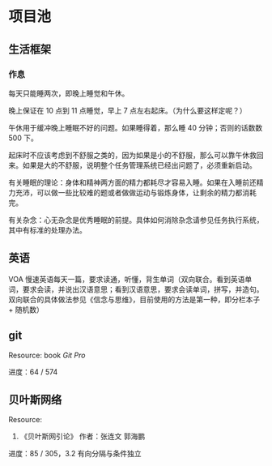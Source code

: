 # 项目池

## 生活框架

### 作息

每天只能睡两次，即晚上睡觉和午休。

晚上保证在 10 点到 11 点睡觉，早上 7 点左右起床。（为什么要这样定呢？）

午休用于缓冲晚上睡眠不好的问题。如果睡得着，那么睡 40 分钟；否则的话数数 500 下。

起床时不应该考虑到不舒服之类的，因为如果是小的不舒服，那么可以靠午休救回来。如果是大的不舒服，说明整个任务管理系统已经出问题了，必须重新启动。

有关睡眠的理论：身体和精神两方面的精力都耗尽才容易入睡。如果在入睡前还精力充沛，可以做一些比较难的题或者做做运动与锻炼身体，让剩余的精力都消耗完。

有关杂念：心无杂念是优秀睡眠的前提。具体如何消除杂念请参见任务执行系统，其中有标准的处理办法。

## 英语

VOA 慢速英语每天一篇，要求读通，听懂，背生单词（双向联合。看到英语单词，要求会读，并说出汉语意思；看到汉语意思，要求会读单词，拼写，并造句。双向联合的具体做法参见《信念与思维》，目前使用的方法是第一种，即分栏本子 + 随机数）

## git

Resource: book *Git Pro*

进度：64 / 574

## 贝叶斯网络

Resource:

1. 《贝叶斯网引论》 作者：张连文 郭海鹏

进度：85 / 305，3.2 有向分隔与条件独立

